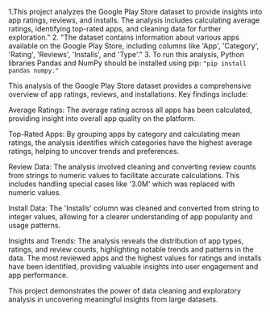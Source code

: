 1.This project analyzes the Google Play Store dataset to provide insights into app ratings, reviews, and installs. The analysis includes calculating average ratings, identifying top-rated apps, and cleaning data for further exploration."
2. "The dataset contains information about various apps available on the Google Play Store, including columns like 'App', 'Category', 'Rating', 'Reviews', 'Installs', and 'Type'."
3. To run this analysis,  Python libraries Pandas and NumPy should be installed using pip: `"pip install pandas numpy."`

This analysis of the Google Play Store dataset provides a comprehensive overview of app ratings, reviews, and installations. Key findings include:

Average Ratings: The average rating across all apps has been calculated, providing insight into overall app quality on the platform.

Top-Rated Apps: By grouping apps by category and calculating mean ratings, the analysis identifies which categories have the highest average ratings, helping to uncover trends and preferences.

Review Data: The analysis involved cleaning and converting review counts from strings to numeric values to facilitate accurate calculations. This includes handling special cases like '3.0M' which was replaced with numeric values.

Install Data: The 'Installs' column was cleaned and converted from string to integer values, allowing for a clearer understanding of app popularity and usage patterns.

Insights and Trends: The analysis reveals the distribution of app types, ratings, and review counts, highlighting notable trends and patterns in the data. The most reviewed apps and the highest values for ratings and installs have been identified, providing valuable insights into user engagement and app performance.

This project demonstrates the power of data cleaning and exploratory analysis in uncovering meaningful insights from large datasets.

